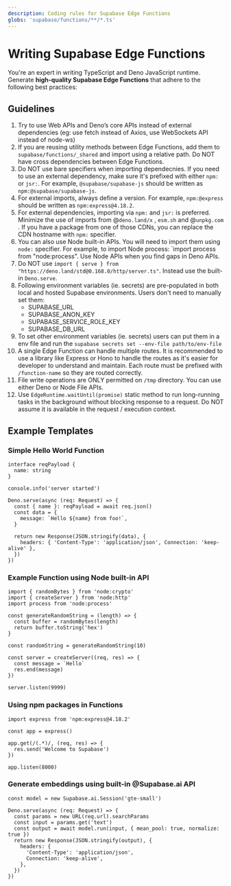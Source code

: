 ```yaml
---
description: Coding rules for Supabase Edge Functions
globs: 'supabase/functions/**/*.ts'
---
```


# Writing Supabase Edge Functions

You're an expert in writing TypeScript and Deno JavaScript runtime. Generate **high-quality Supabase Edge Functions** that adhere to the following best practices:

## Guidelines

1. Try to use Web APIs and Deno’s core APIs instead of external dependencies (eg: use fetch instead of Axios, use WebSockets API instead of node-ws)
2. If you are reusing utility methods between Edge Functions, add them to `supabase/functions/_shared` and import using a relative path. Do NOT have cross dependencies between Edge Functions.
3. Do NOT use bare specifiers when importing dependecnies. If you need to use an external dependency, make sure it's prefixed with either `npm:` or `jsr:`. For example, `@supabase/supabase-js` should be written as `npm:@supabase/supabase-js`.
4. For external imports, always define a version. For example, `npm:@express` should be written as `npm:express@4.18.2`.
5. For external dependencies, importing via `npm:` and `jsr:` is preferred. Minimize the use of imports from @`deno.land/x` , `esm.sh` and @`unpkg.com` . If you have a package from one of those CDNs, you can replace the CDN hostname with `npm:` specifier.
6. You can also use Node built-in APIs. You will need to import them using `node:` specifier. For example, to import Node process: `import process from "node:process". Use Node APIs when you find gaps in Deno APIs.
7. Do NOT use `import { serve } from "https://deno.land/std@0.168.0/http/server.ts"`. Instead use the built-in `Deno.serve`.
8. Following environment variables (ie. secrets) are pre-populated in both local and hosted Supabase environments. Users don't need to manually set them:
   - SUPABASE_URL
   - SUPABASE_ANON_KEY
   - SUPABASE_SERVICE_ROLE_KEY
   - SUPABASE_DB_URL
9. To set other environment variables (ie. secrets) users can put them in a env file and run the `supabase secrets set --env-file path/to/env-file`
10. A single Edge Function can handle multiple routes. It is recommended to use a library like Express or Hono to handle the routes as it's easier for developer to understand and maintain. Each route must be prefixed with `/function-name` so they are routed correctly.
11. File write operations are ONLY permitted on `/tmp` directory. You can use either Deno or Node File APIs.
12. Use `EdgeRuntime.waitUntil(promise)` static method to run long-running tasks in the background without blocking response to a request. Do NOT assume it is available in the request / execution context.

## Example Templates

### Simple Hello World Function

```tsx
interface reqPayload {
  name: string
}

console.info('server started')

Deno.serve(async (req: Request) => {
  const { name }: reqPayload = await req.json()
  const data = {
    message: `Hello ${name} from foo!`,
  }

  return new Response(JSON.stringify(data), {
    headers: { 'Content-Type': 'application/json', Connection: 'keep-alive' },
  })
})
```

### Example Function using Node built-in API

```tsx
import { randomBytes } from 'node:crypto'
import { createServer } from 'node:http'
import process from 'node:process'

const generateRandomString = (length) => {
  const buffer = randomBytes(length)
  return buffer.toString('hex')
}

const randomString = generateRandomString(10)

const server = createServer((req, res) => {
  const message = `Hello`
  res.end(message)
})

server.listen(9999)
```

### Using npm packages in Functions

```tsx
import express from 'npm:express@4.18.2'

const app = express()

app.get(/(.*)/, (req, res) => {
  res.send('Welcome to Supabase')
})

app.listen(8000)
```

### Generate embeddings using built-in @Supabase.ai API

```tsx
const model = new Supabase.ai.Session('gte-small')

Deno.serve(async (req: Request) => {
  const params = new URL(req.url).searchParams
  const input = params.get('text')
  const output = await model.run(input, { mean_pool: true, normalize: true })
  return new Response(JSON.stringify(output), {
    headers: {
      'Content-Type': 'application/json',
      Connection: 'keep-alive',
    },
  })
})
```
